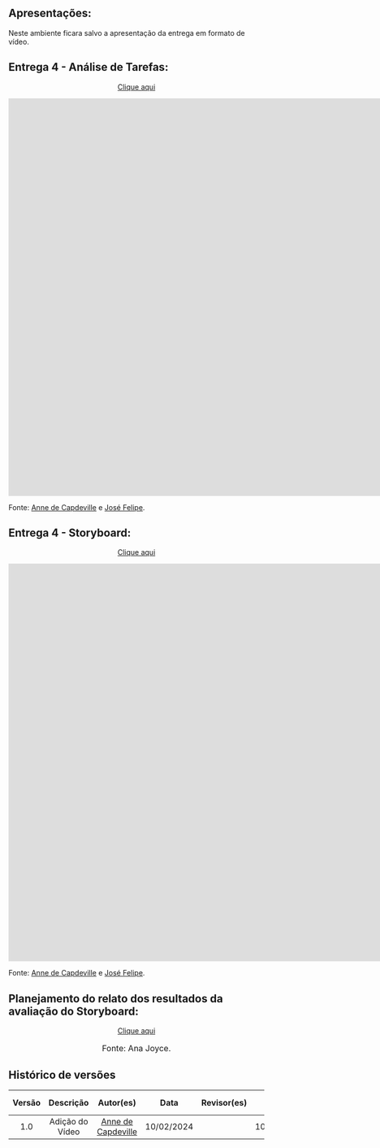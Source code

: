 ## Apresentações:

Neste ambiente ficara salvo a apresentação da entrega em formato de vídeo.

## Entrega 4 - Análise de Tarefas:

<p style="text-align: center"><a href="https://youtu.be/whrWR-2VjUU" target="blanket">Clique aqui</a></p>

<iframe width="2000" height="782" src="https://www.youtube.com/embed/whrWR-2VjUU" title="Entrega 4   Parte 1" frameborder="0" allow="accelerometer; autoplay; clipboard-write; encrypted-media; gyroscope; picture-in-picture; web-share" referrerpolicy="strict-origin-when-cross-origin" allowfullscreen></iframe>

Fonte: [Anne de Capdeville](https://github.com/nanecapde) e [José Felipe](https://github.com/Jose1277).

## Entrega 4 - Storyboard:

<p style="text-align: center"><a href="https://youtu.be/4p5oiu8Ulbw" target="blanket">Clique aqui</a></p>

<iframe width="1903" height="782" src="https://www.youtube.com/embed/4p5oiu8Ulbw" title="Entrega 4   Parte 2" frameborder="0" allow="accelerometer; autoplay; clipboard-write; encrypted-media; gyroscope; picture-in-picture; web-share" referrerpolicy="strict-origin-when-cross-origin" allowfullscreen></iframe>
  
Fonte: [Anne de Capdeville](https://github.com/nanecapde) e [José Felipe](https://github.com/Jose1277).

## Planejamento do relato dos resultados da avaliação do Storyboard:

<p style="text-align: center"><a href="https://www.youtube.com/watch?v=QAQjMybL_Eg" target="blanket">Clique aqui</a></p>
<font size="3"><p style="text-align: center">Fonte: Ana Joyce.</p></font>

## Histórico de versões

| Versão |    Descrição    |                     Autor(es)                      |    Data    | Revisor(es) | Data de revisão |
| :----: | :-------------: | :------------------------------------------------: | :--------: | :---------: | :-------------: |
|  1.0   | Adição do Vídeo | [Anne de Capdeville](https://github.com/nanecapde) | 10/02/2024 |             |   10/02/2024    |
